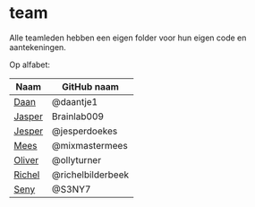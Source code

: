 # team

Alle teamleden hebben een eigen folder 
voor hun eigen code en aantekeningen.

Op alfabet:

Naam|GitHub naam
---|---
[Daan](daan/README.md)|@daantje1
[Jasper](jasper/README.md)|Brainlab009
[Jesper](jesper/README.md)|@jesperdoekes
[Mees](mees/README.md)|@mixmastermees
[Oliver](oliver/README.md)|@ollyturner
[Richel](richel/README.md)|@richelbilderbeek
[Seny](seny/README.md)|@S3NY7
